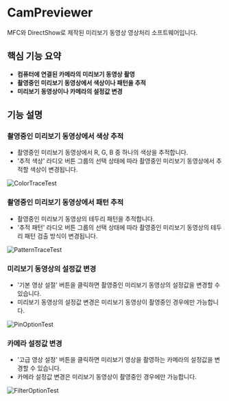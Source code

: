 # CamPreviewer

MFC와 DirectShow로 제작된 미리보기 동영상 영상처리 소프트웨어입니다.

## 핵심 기능 요약

* **컴퓨터에 연결된 카메라의 미리보기 동영상 촬영**
* **촬영중인 미리보기 동영상에서 색상이나 패턴을 추적**
* **미리보기 동영상이나 카메라의 설정값 변경**

## 기능 설명

### 촬영중인 미리보기 동영상에서 색상 추적

* 촬영중인 미리보기 동영상에서 R, G, B 중 하나의 색상을 추적합니다.
* '추적 색상' 라디오 버튼 그룹의 선택 상태에 따라 촬영중인 미리보기 동영상에서 추적할 색상이 변경됩니다.

![ColorTraceTest](https://raw.githubusercontent.com/toxync/CamPreviewer/master/demo_images/color_trace_test.gif)

### 촬영중인 미리보기 동영상에서 패턴 추적

* 촬영중인 미리보기 동영상의 테두리 패턴을 추적합니다.
* '추적 패턴' 라디오 버튼 그룹의 선택 상태에 따라 촬영중인 미리보기 동영상의 테두리 패턴 검출 방식이 변경됩니다.

![PatternTraceTest](https://raw.githubusercontent.com/toxync/CamPreviewer/master/demo_images/pattern_trace_test.gif)

### 미리보기 동영상의 설정값 변경

* '기본 영상 설절' 버튼을 클릭하면 촬영중인 미리보기 동영상의 설정값을 변경할 수 있습니다.
* 미리보기 동영상의 설정값 변경은 미리보기 동영상이 촬영중인 경우에만 가능합니다.

![PinOptionTest](https://raw.githubusercontent.com/toxync/CamPreviewer/master/demo_images/pin_option_test.gif)

### 카메라 설정값 변경

* '고급 영상 설정' 버튼을 클릭하면 미리보기 영상을 촬영하는 카메라의 설정값을 변경할 수 있습니다.
* 카메라 설정값 변경은 미리보기 동영상이 촬영중인 경우에만 가능합니다.

![FilterOptionTest](https://raw.githubusercontent.com/toxync/CamPreviewer/master/demo_images/filter_option_test.gif)
